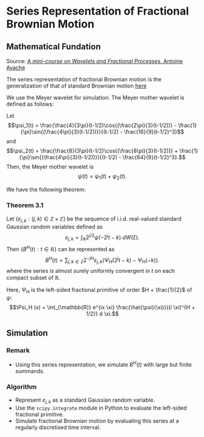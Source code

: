 # Series Representation of Fractional Brownian Motion

## Mathematical Fundation
Source: [_A mini-course on Wavelets and Fractional Processes_, Antoine Ayache](http://math.univ-lille1.fr/~ayache/COURSE-WavFrac.pdf)

The series representation of fractional Brownian motion is the generalization of that of standard Brownian motion [here](https://gitlab.eecs.umich.edu/logm/wn23/fractional-brownian-motion/standard-brownian-motion/-/tree/main/series-representation) 

We use the Meyer wavelet for simulation.
The Meyer mother wavelet is defined as follows:

Let $$\psi_1(t) = \frac{\frac{4}{3\pi}(t-1/2)\cos{(\frac{2\pi}{3}(t-1/2))} - \frac{1}{\pi}\sin{(\frac{4\pi}{3}(t-1/2))}}{(t-1/2) - \frac{16}{9}(t-1/2)^3}$$
and 
$$\psi_2(t) = \frac{\frac{8}{3\pi}(t-1/2)\cos{(\frac{8\pi}{3}(t-1/2))} + \frac{1}{\pi}\sin{(\frac{4\pi}{3}(t-1/2))}}{(t-1/2) - \frac{64}{9}(t-1/2)^3}.$$
Then, the Meyer mother wavelet is
$$\psi(t) = \psi_1(t) + \psi_2(t).$$

We have the following theorem:
### Theorem 3.1
Let $\{\varepsilon_{j, k} : (j, k) \in \mathbb{Z} \times \mathbb{Z}\}$ be the sequence of i.i.d. real-valued standard Gaussian random variables defined as
$$\varepsilon_{j,k} = \int_{\mathbb R} 2^{j/2}\psi(-2^{j}t-k) ~ dW(\xi).$$
Then $\{B^H(t) : t \in \mathbb {R}\}$ can be represented as 
$$B^H(t) = \sum_{j, k \in \mathbb {Z}} 2^{-jH}\varepsilon_{j,k}(\Psi_H(2^jt-k) - \Psi_H(-k)).$$
where the series is almost surely uniformly convergent in $t$ on each compact subset of $\mathbb{R}$.

Here, $\Psi_H$ is the left-sided fractional primitive of order $H + \frac{1}{2}$ of $\psi$:
$$\Psi_H (x) = \int_{\mathbb{R}} e^{ix \xi} \frac{\hat{\psi}(\xi)}{(i \xi)^{H + 1/2}} d \xi.$$

## Simulation

### Remark
- Using this series representation, we simulate $B^H(t)$ with large but finite summands.

### Algorithm
- Represent $\varepsilon_{j,k}$ as a standard Gaussian random variable.
- Use the `scipy.integrate` module in Python to evaluate the left-sided fractional primitive.
- Simulate fractional Brownian motion by evaluating this series at a regularly discretised time interval.
